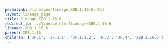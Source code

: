 ```yaml
---
permalink: /lineages/lineage_XBB.1.16.6.html
layout: lineage_page
title: Lineage XBB.1.16.6
redirect_to: ../lineage.html?lineage=XBB.1.16.6
lineage: XBB.1.16.6
parent: XBB.1.16
children: ['JF.1', 'JF.1.1', 'JF.1.1.2', 'JF.3', 'JF.4', 'XBB.1.16.6']
---
```

